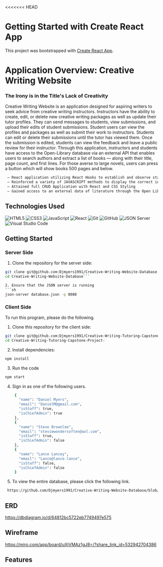 <<<<<<< HEAD
# Getting Started with Create React App

This project was bootstrapped with [Create React App](https://github.com/facebook/create-react-app).

# Application Overview: Creative Writing Website 
### The Irony is in the Title's Lack of Creativity 
Creative Writing Website is an application designed for aspiring writers to seek advice from creative writing instructors. Instructors have the ability to create, edit, or delete new creative writing packages as well as update their tutor profiles. They can send messages to students, view submissions, and upload their edits of student submissions. Student users can view the profiles and packages as well as submit their work to instructors. Students can edit or delete their submissions until the tutor has viewed them. Once the submission is edited, students can view the feedback and leave a public review for their instructor. Through this application, instructors and students have access to the Open-Library database via an external API that enables users to search authors and extract a list of books — along with their title, page count, and first lines. For those averse to large novels, users can press a button which will show books 500 pages and below.

```sh
 — React application utilizing React Hooks to establish and observe state
 — Reinforced a variety of JAVASCRIPT methods to display the correct information
 — Attained full CRUD Application with React and CSS Styling
 — Gained access to an external data of literature through the Open Library API
```
## Technologies Used

 ![HTML5](https://img.shields.io/badge/html5%20-%23E34F26.svg?&style=for-the-badge&logo=html5&logoColor=white) ![CSS3](https://img.shields.io/badge/css3%20-%231572B6.svg?&style=for-the-badge&logo=css3&logoColor=white) ![JavaScript](https://img.shields.io/badge/javascript%20-%23323330.svg?&style=for-the-badge&logo=javascript&logoColor=%23F7DF1E) ![React](https://img.shields.io/badge/react%20-%2320232a.svg?&style=for-the-badge&logo=react&logoColor=%2361DAFB) ![Git](https://img.shields.io/badge/git%20-%23F05033.svg?&style=for-the-badge&logo=git&logoColor=white) ![GitHub](https://img.shields.io/badge/github%20-%23121011.svg?&style=for-the-badge&logo=github&logoColor=white) ![JSON Server](https://img.shields.io/badge/JSON_Server%20-%232a2e2a.svg?&style=for-the-badge&logo=JSON&logoColor=white) 
![Visual Studio Code](https://img.shields.io/badge/VSCode%20-%23007ACC.svg?&style=for-the-badge&logo=visual-studio-code&logoColor=white)

## Getting Started

### Server Side
1. Clone the repository for the server side:
```sh
git clone git@github.com:Djmyers1991/Creative-Writing-Website-Database.git
cd Creative-Writing-Website-Database```

2. Ensure that the JSON server is running
```sh
json-server database.json -p 8088
```
### Client Side
To run this program, please do the following.
1. Clone this repository for the client side:
```sh
git clone git@github.com:Djmyers1991/Creative-Writing-Tutoring-Capstone-Project-.git
cd Creative-Writing-Tutoring-Capstone-Project-
```
2. Install dependencies: 
```sh
npm install
```
3. Run the code 
```sh
npm start
```
4. Sign in as one of the following users.
   ```sh {  "users": [
    {
      "name": "Daniel Myers",
      "email": "DanielM@gmail.com",
      "isStaff": true,
      "isChiefAdmin": true
    },
    {
      "name": "Steve Brownlee",
      "email": "steviewondersoften@aol.com",
      "isStaff": true,
      "isChiefAdmin": false
    },
    {
      "name": "Lance Lancey",
      "email": "Lance@lance.lance",
      "isStaff": false,
      "isChiefAdmin": false
    }

5. To view the entire database, please click the following link.
```sh
 https://github.com/Djmyers1991/Creative-Writing-Website-Database/blob/main/database.json
```

## ERD

https://dbdiagram.io/d/64812bc5722eb7749497e575

## Wireframe

https://miro.com/app/board/uXjVMAz1gJ8=/?share_link_id=532942704386

## Features
